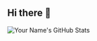 ## Hi there 👋

![Your Name's GitHub Stats](https://github-readme-stats.vercel.app/api?username=m-misiura&show_icons=true&theme=dark&count_private=true)
